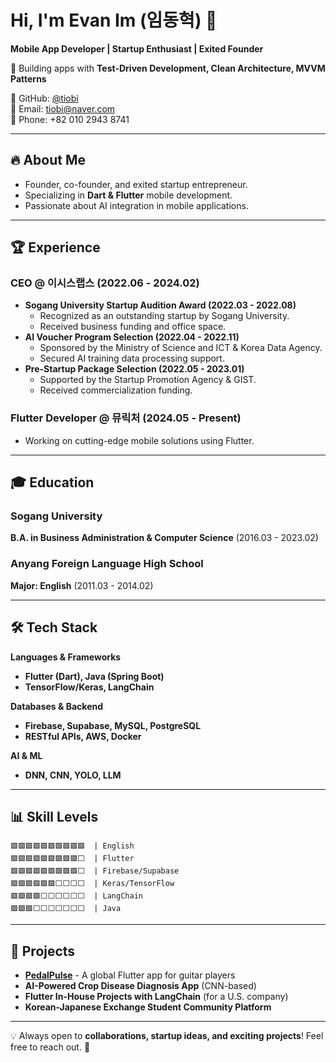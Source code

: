 # Hi, I'm Evan Im (임동혁) 👋

**Mobile App Developer | Startup Enthusiast | Exited Founder**

🚀 Building apps with **Test-Driven Development, Clean Architecture, MVVM Patterns**

📍 GitHub: [@tiobi](https://github.com/tiobi)  
📧 Email: tiobi@naver.com  
📱 Phone: +82 010 2943 8741  

---

## 🔥 About Me
- Founder, co-founder, and exited startup entrepreneur.
- Specializing in **Dart & Flutter** mobile development.
- Passionate about AI integration in mobile applications.

---

## 🏆 Experience

### **CEO @ 이시스랩스** (2022.06 - 2024.02)
- **Sogang University Startup Audition Award (2022.03 - 2022.08)**  
  - Recognized as an outstanding startup by Sogang University.
  - Received business funding and office space.
- **AI Voucher Program Selection (2022.04 - 2022.11)**  
  - Sponsored by the Ministry of Science and ICT & Korea Data Agency.
  - Secured AI training data processing support.
- **Pre-Startup Package Selection (2022.05 - 2023.01)**  
  - Supported by the Startup Promotion Agency & GIST.
  - Received commercialization funding.

### **Flutter Developer @ 뮤릭처** (2024.05 - Present)
- Working on cutting-edge mobile solutions using Flutter.

---

## 🎓 Education

### **Sogang University**  
**B.A. in Business Administration & Computer Science** (2016.03 - 2023.02)

### **Anyang Foreign Language High School**  
**Major: English** (2011.03 - 2014.02)

---

## 🛠 Tech Stack

**Languages & Frameworks**
- **Flutter (Dart), Java (Spring Boot)**
- **TensorFlow/Keras, LangChain**

**Databases & Backend**
- **Firebase, Supabase, MySQL, PostgreSQL**
- **RESTful APIs, AWS, Docker**

**AI & ML**
- **DNN, CNN, YOLO, LLM**

---

## 📊 Skill Levels
```
🟩🟩🟩🟩🟩🟩🟩🟩🟩🟩  | English
🟩🟩🟩🟩🟩🟩🟩🟩🟩⬜  | Flutter
🟩🟩🟩🟩🟩🟩🟩🟩🟩⬜  | Firebase/Supabase
🟩🟩🟩🟩🟩🟩⬜⬜⬜⬜  | Keras/TensorFlow
🟩🟩🟩🟩⬜⬜⬜⬜⬜⬜  | LangChain
🟩🟩🟩⬜⬜⬜⬜⬜⬜⬜  | Java
```

---

## 🚀 Projects
- **[PedalPulse](https://github.com/tiobi/pedalpulse)** - A global Flutter app for guitar players 
- **AI-Powered Crop Disease Diagnosis App** (CNN-based)
- **Flutter In-House Projects with LangChain** (for a U.S. company)
- **Korean-Japanese Exchange Student Community Platform**

---

💡 Always open to **collaborations, startup ideas, and exciting projects**! Feel free to reach out. 🤙

